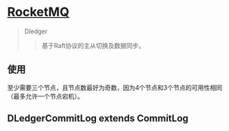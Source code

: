# [RocketMQ](/blog/component/rocketmq)

> Dledger
>> 基于Raft协议的主从切换及数据同步。

## 使用

至少需要三个节点，且节点数最好为奇数，因为4个节点和3个节点的可用性相同（最多允许一个节点宕机）。

## DLedgerCommitLog extends CommitLog
